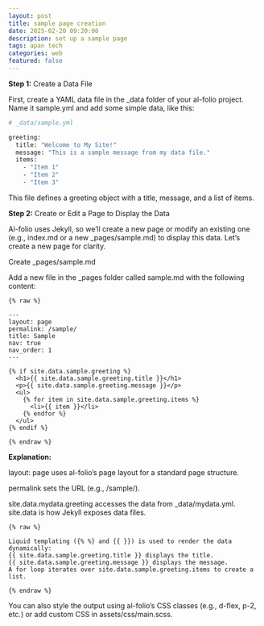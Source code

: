 ```yaml
---
layout: post
title: sample page creation
date: 2025-02-20 09:20:00
description: set up a sample page
tags: apan tech
categories: web
featured: false
---
```


**Step 1:** Create a Data File

First, create a YAML data file in the _data folder of your al-folio project. Name it sample.yml and add some simple data, like this:
```bash
# _data/sample.yml

greeting:
  title: "Welcome to My Site!"
  message: "This is a sample message from my data file."
  items:
    - "Item 1"
    - "Item 2"
    - "Item 3"
```
This file defines a greeting object with a title, message, and a list of items.

**Step 2:** Create or Edit a Page to Display the Data

Al-folio uses Jekyll, so we’ll create a new page or modify an existing one (e.g., index.md or a new _pages/sample.md) to display this data. Let’s create a new page for clarity.

Create _pages/sample.md

Add a new file in the _pages folder called sample.md with the following content:

```liquid
{% raw %}

---
layout: page
permalink: /sample/
title: Sample
nav: true
nav_order: 1
---

{% if site.data.sample.greeting %}
  <h1>{{ site.data.sample.greeting.title }}</h1>
  <p>{{ site.data.sample.greeting.message }}</p>
  <ul>
    {% for item in site.data.sample.greeting.items %}
      <li>{{ item }}</li>
    {% endfor %}
  </ul>
{% endif %}

{% endraw %}
```
**Explanation:**

layout: page uses al-folio’s page layout for a standard page structure.

permalink sets the URL (e.g., /sample/).

site.data.mydata.greeting accesses the data from _data/mydata.yml. site.data is how Jekyll exposes data files.

```liquid
{% raw %}

Liquid templating ({% %} and {{ }}) is used to render the data dynamically:
{{ site.data.sample.greeting.title }} displays the title.
{{ site.data.sample.greeting.message }} displays the message.
A for loop iterates over site.data.sample.greeting.items to create a list.

{% endraw %}
```
You can also style the output using al-folio’s CSS classes (e.g., d-flex, p-2, etc.) or add custom CSS in assets/css/main.scss.
